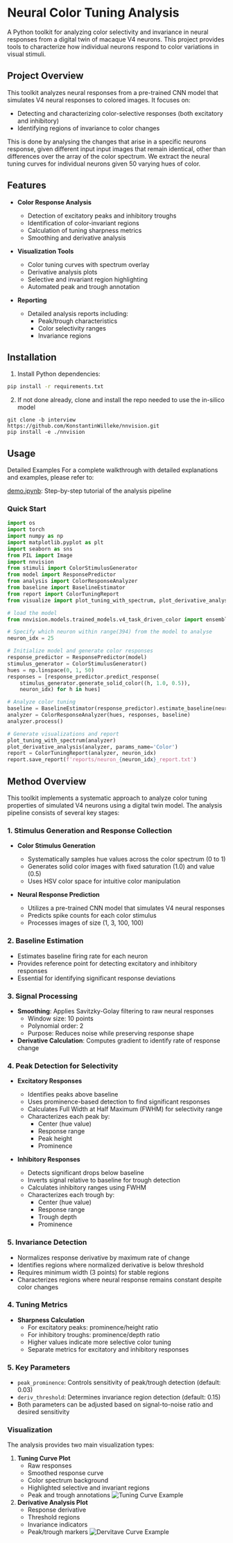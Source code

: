 # Neural Color Tuning Analysis

A Python toolkit for analyzing color selectivity and invariance in neural responses from a digital twin of macaque V4 neurons. This project provides tools to characterize how individual neurons respond to color variations in visual stimuli.

## Project Overview

This toolkit analyzes neural responses from a pre-trained CNN model that simulates V4 neural responses to colored images. It focuses on:
- Detecting and characterizing color-selective responses (both excitatory and inhibitory)
- Identifying regions of invariance to color changes

This is done by analysing the changes that arise in a specific neurons response, given different input input images that remain identical, other than differences over the array of the color spectrum. We extract the neural tuning curves for individual neurons given 50 varying hues of color. 

## Features

- **Color Response Analysis**
  - Detection of excitatory peaks and inhibitory troughs
  - Identification of color-invariant regions
  - Calculation of tuning sharpness metrics
  - Smoothing and derivative analysis

- **Visualization Tools**
  - Color tuning curves with spectrum overlay
  - Derivative analysis plots
  - Selective and invariant region highlighting
  - Automated peak and trough annotation

- **Reporting**
  - Detailed analysis reports including:
    - Peak/trough characteristics
    - Color selectivity ranges
    - Invariance regions


## Installation

1. Install Python dependencies:
```bash
pip install -r requirements.txt
```
2. If not done already, clone and install the repo needed to use the in-silico model
```
git clone -b interview https://github.com/KonstantinWilleke/nnvision.git
pip install -e ./nnvision
```
## Usage
Detailed Examples
For a complete walkthrough with detailed explanations and examples, please refer to:

[demo.ipynb](demo.ipynb): Step-by-step tutorial of the analysis pipeline
### Quick Start
```python
import os
import torch
import numpy as np
import matplotlib.pyplot as plt
import seaborn as sns
from PIL import Image
import nnvision
from stimuli import ColorStimulusGenerator
from model import ResponsePredictor
from analysis import ColorResponseAnalyzer
from baseline import BaselineEstimator
from report import ColorTuningReport
from visualize import plot_tuning_with_spectrum, plot_derivative_analysis

# load the model
from nnvision.models.trained_models.v4_task_driven_color import ensemble_model as model

# Specify which neuron within range(394) from the model to analyse 
neuron_idx = 25

# Initialize model and generate color responses
response_predictor = ResponsePredictor(model)
stimulus_generator = ColorStimulusGenerator()
hues = np.linspace(0, 1, 50)
responses = [response_predictor.predict_response(
    stimulus_generator.generate_solid_color((h, 1.0, 0.5)), 
    neuron_idx) for h in hues]

# Analyze color tuning
baseline = BaselineEstimator(response_predictor).estimate_baseline(neuron_idx)
analyzer = ColorResponseAnalyzer(hues, responses, baseline)
analyzer.process()

# Generate visualizations and report
plot_tuning_with_spectrum(analyzer)
plot_derivative_analysis(analyzer, params_name='Color')
report = ColorTuningReport(analyzer, neuron_idx)
report.save_report(f'reports/neuron_{neuron_idx}_report.txt')
```

## Method Overview

This toolkit implements a systematic approach to analyze color tuning properties of simulated V4 neurons using a digital twin model. The analysis pipeline consists of several key stages:

### 1. Stimulus Generation and Response Collection
- **Color Stimulus Generation**
  - Systematically samples hue values across the color spectrum (0 to 1)
  - Generates solid color images with fixed saturation (1.0) and value (0.5)
  - Uses HSV color space for intuitive color manipulation

- **Neural Response Prediction**
  - Utilizes a pre-trained CNN model that simulates V4 neural responses
  - Predicts spike counts for each color stimulus
  - Processes images of size (1, 3, 100, 100)

### 2. Baseline Estimation
- Estimates baseline firing rate for each neuron 
- Provides reference point for detecting excitatory and inhibitory responses
- Essential for identifying significant response deviations

### 3. Signal Processing
- **Smoothing**: Applies Savitzky-Golay filtering to raw neural responses
  - Window size: 10 points
  - Polynomial order: 2
  - Purpose: Reduces noise while preserving response shape
- **Derivative Calculation**: Computes gradient to identify rate of response change

### 4. Peak Detection for Selectivity
- **Excitatory Responses**
  - Identifies peaks above baseline
  - Uses prominence-based detection to find significant responses
  - Calculates Full Width at Half Maximum (FWHM) for selectivity range
  - Characterizes each peak by:
    - Center (hue value)
    - Response range
    - Peak height
    - Prominence

- **Inhibitory Responses**
  - Detects significant drops below baseline
  - Inverts signal relative to baseline for trough detection
  - Calculates inhibitory ranges using FWHM
  - Characterizes each trough by:
    - Center (hue value)
    - Response range
    - Trough depth
    - Prominence

### 5. Invariance Detection
- Normalizes response derivative by maximum rate of change
- Identifies regions where normalized derivative is below threshold
- Requires minimum width (3 points) for stable regions
- Characterizes regions where neural response remains constant despite color changes

### 4. Tuning Metrics
- **Sharpness Calculation**
  - For excitatory peaks: prominence/height ratio
  - For inhibitory troughs: prominence/depth ratio
  - Higher values indicate more selective color tuning
  - Separate metrics for excitatory and inhibitory responses

### 5. Key Parameters
- `peak_prominence`: Controls sensitivity of peak/trough detection (default: 0.03)
- `deriv_threshold`: Determines invariance region detection (default: 0.15)
- Both parameters can be adjusted based on signal-to-noise ratio and desired sensitivity

### Visualization
The analysis provides two main visualization types:
1. **Tuning Curve Plot**
   - Raw responses
   - Smoothed response curve
   - Color spectrum background
   - Highlighted selective and invariant regions
   - Peak and trough annotations
![Tuning Curve Example](figures/tuning.png)
2. **Derivative Analysis Plot**
   - Response derivative
   - Threshold regions
   - Invariance indicators
   - Peak/trough markers
![Dervitave Curve Example](figures/derivative.png)


